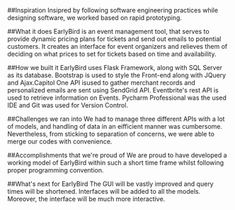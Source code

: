 ##Inspiration
Insipred by following software engineering practices while designing software, we worked based on rapid prototyping.

##What it does
EarlyBird is an event management tool, that serves to provide dynamic pricing plans for tickets and send out emails to potential customers. It creates an interface for event organizers and relieves them of deciding on what prices to set for tickets based on time and availability.

##How we built it
EarlyBird uses Flask Framework, along with SQL Server as its database. Bootstrap is used to style the Front-end along with JQuery and Ajax.Capitol One API isused to gather merchant records and personalized emails are sent using SendGrid API. Eventbrite's rest API is used to retrieve information on Events. Pycharm Professional was the used IDE and Git was used for Version Control.

##Challenges we ran into
We had to manage three different APIs with a lot of models, and handling of data in an eifficient manner was cumbersome. Nevertheless, from sticking to separation of concerns, we were able to merge our codes with convenience.

##Accomplishments that we're proud of
We are proud to have developed a working model of EarlyBird within such a short time frame whilst following proper programming convention.

##What's next for EarlyBird
The GUI will be vastly improved and query times will be shortened. Interfaces will be added to all the models. Moreover, the interface will be much more interactive.
